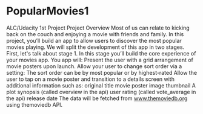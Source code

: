 # PopularMovies1
ALC/Udacity 1st Project Project Overview Most of us can relate to kicking back on the couch and enjoying a movie with friends and family. In this project, you’ll build an app to allow users to discover the most popular movies playing. We will split the development of this app in two stages. First, let's talk about stage 1. In this stage you’ll build the core experience of your movies app.  You app will:  Present the user with a grid arrangement of movie posters upon launch. Allow your user to change sort order via a setting: The sort order can be by most popular or by highest-rated Allow the user to tap on a movie poster and transition to a details screen with additional information such as: original title movie poster image thumbnail A plot synopsis (called overview in the api) user rating (called vote_average in the api) release date  The data will be fetched from www.themoviedb.org using themoviedb API.
